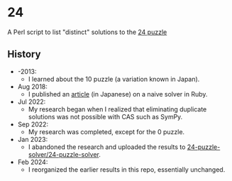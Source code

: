 # 24

A Perl script to list "distinct" solutions to the [24 puzzle](https://en.wikipedia.org/wiki/24_(puzzle))

## History

* -2013:
    * I learned about the 10 puzzle (a variation known in Japan).
* Aug 2018:
    * I published an [article](http://archive.today/2018.08.25-001836/http://konno.co.nf/%E3%83%86%E3%83%B3%E3%83%91%E3%82%BA%E3%83%AB) (in Japanese) on a naive solver in Ruby.
* Jul 2022:
    * My research began when I realized that eliminating duplicate solutions was not possible with CAS such as SymPy.
* Sep 2022:
    * My research was completed, except for the 0 puzzle.
* Jan 2023:
    * I abandoned the research and uploaded the results to [24-puzzle-solver/24-puzzle-solver](https://github.com/24-puzzle-solver/24-puzzle-solver).
* Feb 2024:
    * I reorganized the earlier results in this repo, essentially unchanged.
